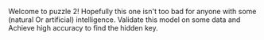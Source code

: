 Welcome to puzzle 2! Hopefully this one isn't too bad for anyone with some (natural Or artificial) intelligence.
Validate this model on some data and Achieve high accuracy to find the hidden key. 
